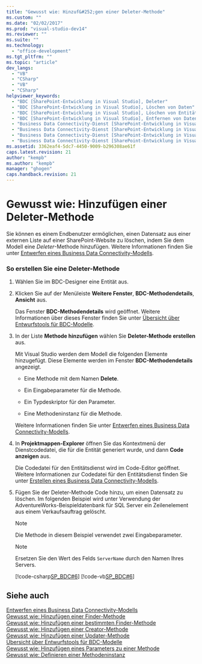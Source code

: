 ```yaml
---
title: "Gewusst wie: Hinzuf&#252;gen einer Deleter-Methode"
ms.custom: ""
ms.date: "02/02/2017"
ms.prod: "visual-studio-dev14"
ms.reviewer: ""
ms.suite: ""
ms.technology: 
  - "office-development"
ms.tgt_pltfrm: ""
ms.topic: "article"
dev_langs: 
  - "VB"
  - "CSharp"
  - "VB"
  - "CSharp"
helpviewer_keywords: 
  - "BDC [SharePoint-Entwicklung in Visual Studio], Deleter"
  - "BDC [SharePoint-Entwicklung in Visual Studio], Löschen von Daten"
  - "BDC [SharePoint-Entwicklung in Visual Studio], Löschen von Entitätsinstanzen"
  - "BDC [SharePoint-Entwicklung in Visual Studio], Entfernen von Daten"
  - "Business Data Connectivity-Dienst [SharePoint-Entwicklung in Visual Studio], Deleter"
  - "Business Data Connectivity-Dienst [SharePoint-Entwicklung in Visual Studio], Löschen von Daten"
  - "Business Data Connectivity-Dienst [SharePoint-Entwicklung in Visual Studio], Löschen von Entitätsinstanzen"
  - "Business Data Connectivity-Dienst [SharePoint-Entwicklung in Visual Studio], Entfernen von Daten"
ms.assetid: 3362eaf4-5dc7-4450-9009-b296308ae61f
caps.latest.revision: 21
author: "kempb"
ms.author: "kempb"
manager: "ghogen"
caps.handback.revision: 21
---
```

# Gewusst wie: Hinzuf&#252;gen einer Deleter-Methode
  Sie können es einem Endbenutzer ermöglichen, einen Datensatz aus einer externen Liste auf einer SharePoint\-Website zu löschen, indem Sie dem Modell eine *Deleter*\-Methode hinzufügen.  Weitere Informationen finden Sie unter [Entwerfen eines Business Data Connectivity-Modells](../sharepoint/designing-a-business-data-connectivity-model.md).  
  
### So erstellen Sie eine Deleter\-Methode  
  
1.  Wählen Sie im BDC\-Designer eine Entität aus.  
  
2.  Klicken Sie auf der Menüleiste **Weitere Fenster**, **BDC\-Methodendetails**, **Ansicht** aus.  
  
     Das Fenster **BDC\-Methodendetails** wird geöffnet.  Weitere Informationen über dieses Fenster finden Sie unter [Übersicht über Entwurfstools für BDC-Modelle](../sharepoint/bdc-model-design-tools-overview.md).  
  
3.  In der Liste **Methode hinzufügen** wählen Sie **Deleter\-Methode erstellen** aus.  
  
     Mit Visual Studio werden dem Modell die folgenden Elemente hinzugefügt.  Diese Elemente werden im Fenster **BDC\-Methodendetails** angezeigt.  
  
    -   Eine Methode mit dem Namen **Delete**.  
  
    -   Ein Eingabeparameter für die Methode.  
  
    -   Ein Typdeskriptor für den Parameter.  
  
    -   Eine Methodeninstanz für die Methode.  
  
     Weitere Informationen finden Sie unter [Entwerfen eines Business Data Connectivity-Modells](../sharepoint/designing-a-business-data-connectivity-model.md).  
  
4.  In **Projektmappen\-Explorer** öffnen Sie das Kontextmenü der Dienstcodedatei, die für die Entität generiert wurde, und dann **Code anzeigen** aus.  
  
     Die Codedatei für den Entitätsdienst wird im Code\-Editor geöffnet.  Weitere Informationen zur Codedatei für den Entitätsdienst finden Sie unter [Erstellen eines Business Data Connectivity-Modells](../sharepoint/creating-a-business-data-connectivity-model.md).  
  
5.  Fügen Sie der Deleter\-Methode Code hinzu, um einen Datensatz zu löschen.  Im folgenden Beispiel wird unter Verwendung der AdventureWorks\-Beispieldatenbank für SQL Server ein Zeilenelement aus einem Verkaufsauftrag gelöscht.  
  
    > [!NOTE]  
    >  Die Methode in diesem Beispiel verwendet zwei Eingabeparameter.  
  
    > [!NOTE]  
    >  Ersetzen Sie den Wert des Felds `ServerName` durch den Namen Ihres Servers.  
  
     [!code-csharp[SP_BDC#6](../snippets/csharp/VS_Snippets_OfficeSP/sp_bdc/CS/bdcmodel1/salesorderdetailservice.cs#6)]
     [!code-vb[SP_BDC#6](../snippets/visualbasic/VS_Snippets_OfficeSP/sp_bdc/VB/bdcmodel1/salesorderdetailservice.vb#6)]  
  
## Siehe auch  
 [Entwerfen eines Business Data Connectivity-Modells](../sharepoint/designing-a-business-data-connectivity-model.md)   
 [Gewusst wie: Hinzufügen einer Finder-Methode](../sharepoint/how-to-add-a-finder-method.md)   
 [Gewusst wie: Hinzufügen einer bestimmten Finder-Methode](../sharepoint/how-to-add-a-specific-finder-method.md)   
 [Gewusst wie: Hinzufügen einer Creator-Methode](../sharepoint/how-to-add-a-creator-method.md)   
 [Gewusst wie: Hinzufügen einer Updater-Methode](../sharepoint/how-to-add-an-updater-method.md)   
 [Übersicht über Entwurfstools für BDC-Modelle](../sharepoint/bdc-model-design-tools-overview.md)   
 [Gewusst wie: Hinzufügen eines Parameters zu einer Methode](../sharepoint/how-to-add-a-parameter-to-a-method.md)   
 [Gewusst wie: Definieren einer Methodeninstanz](../sharepoint/how-to-define-a-method-instance.md)  
  
  